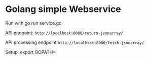# Golang simple Webservice

Run with
    go run service.go

API endpoint: `http://localhost:8080/return-jsonarray/`

API processing endpoint `http://localhost:8080/fetch-jsonarray/`

Setup:
    export GOPATH=<root directory>
